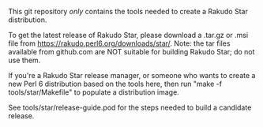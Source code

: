 This git repository _only_ contains the tools needed to create a Rakudo Star distribution.

To get the latest release of Rakudo Star, please download a .tar.gz or .msi file from
https://rakudo.perl6.org/downloads/star/. Note: the tar files available from github.com
are NOT suitable for building Rakudo Star; do not use them.

If you're a Rakudo Star release manager, or someone who wants to create a new Perl 6
distribution based on the tools here, then run "make -f tools/star/Makefile" to 
populate a distribution image.

See tools/star/release-guide.pod for the steps needed to build
a candidate release.
